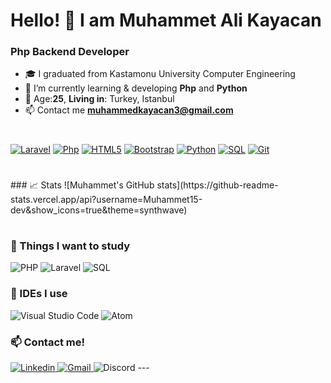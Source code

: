 
<h1> Hello! 👋 I am Muhammet Ali Kayacan
<h3> Php Backend Developer </h3>
  
- 🎓 I graduated from Kastamonu University Computer Engineering
- 🔭 I’m currently learning & developing **Php** and **Python**
- 💬 Age:**25**, **Living in**: Turkey, Istanbul
- 📫 Contact me **muhammedkayacan3@gmail.com**

<h1></h1> 
<a href="#"><img alt="Laravel" src="https://img.shields.io/badge/laravel-%23FF2D20.svg?style=for-the-badge&logo=laravel&logoColor=white"></a>
<a href="#"><img alt="Php" src="https://img.shields.io/badge/php-%23777BB4.svg?style=for-the-badge&logo=php&logoColor=white"></a>
<a href="#"><img alt="HTML5" src="https://img.shields.io/badge/html5-%23E34F26.svg?style=for-the-badge&logo=html5&logoColor=white"></a>
<a href="#"><img alt="Bootstrap" src="https://img.shields.io/badge/bootstrap-%23563D7C.svg?style=for-the-badge&logo=bootstrap&logoColor=white"></a>
<a href="#"><img alt="Python" src="https://img.shields.io/badge/python-3670A0?style=for-the-badge&logo=python&logoColor=ffdd54"></a>
<a href="#"><img alt="SQL" src="https://img.shields.io/badge/SQL-A4373A.svg?logo=mysql&logoColor=white"></a>
<a href="#"><img alt="Git" src="https://img.shields.io/badge/Git-F05033.svg?logo=git&logoColor=white"></a>
<h1></h1>
### 📈 Stats
![Muhammet's GitHub stats](https://github-readme-stats.vercel.app/api?username=Muhammet15-dev&show_icons=true&theme=synthwave)
<h1></h1>
  
### 🔖 Things I want to study
![PHP]([https://img.shields.io/badge/php-%23777BB4.svg?style=for-the-badge&logo=php&logoColor=white](https://img.shields.io/badge/php-%23777BB4.svg?style=for-the-badge&logo=php&logoColor=white)) ![Laravel]([https://img.shields.io/badge/laravel-%23FF2D20.svg?style=for-the-badge&logo=laravel&logoColor=white](https://img.shields.io/badge/laravel-%23FF2D20.svg?style=for-the-badge&logo=laravel&logoColor=white)) ![SQL]([https://img.shields.io/badge/mysql-%2300f.svg?style=for-the-badge&logo=mysql&logoColor=white](https://img.shields.io/badge/SQL-A4373A.svg?logo=mysql&logoColor=white))


  ### 📝 IDEs I use
![Visual Studio Code](https://img.shields.io/badge/Visual%20Studio%20Code-0078d7.svg?style=for-the-badge&logo=visual-studio-code&logoColor=white) ![Atom](  https://img.shields.io/badge/Atom-%2366595C.svg?style=for-the-badge&logo=atom&logoColor=white) 
  
  
  ### 📫 Contact me!
<a href="https://www.linkedin.com/in/muhammet-ali-kayacan-b35218202/" target="_blank"> 
  <img src="https://img.shields.io/badge/linkedin-%230077B5.svg?style=for-the-badge&logo=linkedin&logoColor=white" alt="Linkedin" /> 
</a>
<a href="mailto:muhammedkayacan3@gmail.com" target="_blank">
  <img src="https://img.shields.io/badge/Gmail-D14836?style=for-the-badge&logo=gmail&logoColor=white" alt="Gmail" />
</a> <img src="https://img.shields.io/badge/Discord-7289DA?style=for-the-badge&logo=discord&logoColor=white" alt="Discord" title="Marechal Dev#3500" />
---

